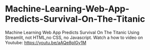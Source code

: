 # Machine-Learning-Web-App-Predicts-Survival-On-The-Titanic
Machine Learning Web App Predicts Survival On The Titanic Using Streamlit, not HTML,no CSS, no Javascript.
Watch a how to video on Youtube: https://youtu.be/aAQe8plGy1M
